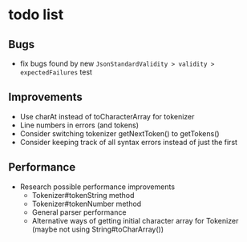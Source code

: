 # todo list

## Bugs

* fix bugs found by new `JsonStandardValidity > validity > expectedFailures` test

## Improvements

* Use charAt instead of toCharacterArray for tokenizer
* Line numbers in errors (and tokens)
* Consider switching tokenizer getNextToken() to getTokens()
* Consider keeping track of all syntax errors instead of just the first

## Performance

* Research possible performance improvements
    * Tokenizer#tokenString method
    * Tokenizer#tokenNumber method
    * General parser performance
    * Alternative ways of getting initial character array for Tokenizer (maybe not using String#toCharArray())
